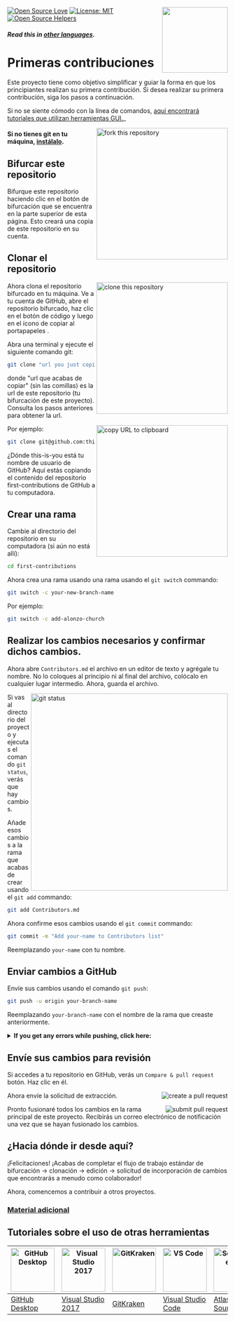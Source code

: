 
[![Open Source Love](https://firstcontributions.github.io/open-source-badges/badges/open-source-v1/open-source.svg)](https://github.com/firstcontributions/open-source-badges)
[<img align="right" width="150" src="https://firstcontributions.github.io/assets/Readme/join-slack-team.png">](https://join.slack.com/t/firstcontributors/shared_invite/zt-1n4y7xnk0-DnLVTaN6U9xLU79H5Hi62w)
[![License: MIT](https://img.shields.io/badge/License-MIT-green.svg)](https://opensource.org/licenses/MIT)
[![Open Source Helpers](https://www.codetriage.com/roshanjossey/first-contributions/badges/users.svg)](https://www.codetriage.com/roshanjossey/first-contributions)

#### _Read this in [other languages](translations/Translations.md)._

# Primeras contribuciones

Este proyecto tiene como objetivo simplificar y guiar la forma en que los principiantes realizan su primera contribución. Si desea realizar su primera contribución, siga los pasos a continuación.

Si no se siente cómodo con la línea de comandos, [aquí encontrará tutoriales que utilizan herramientas GUI.](#tutorials-using-other-tools)_

<img align="right" width="300" src="https://firstcontributions.github.io/assets/Readme/fork.png" alt="fork this repository" />

#### Si no tienes git en tu máquina, [instálalo](https://docs.github.com/en/get-started/quickstart/set-up-git).

## Bifurcar este repositorio

Bifurque este repositorio haciendo clic en el botón de bifurcación que se encuentra en la parte superior de esta página. Esto creará una copia de este repositorio en su cuenta.

## Clonar el repositorio

<img align="right" width="300" src="https://firstcontributions.github.io/assets/Readme/clone.png" alt="clone this repository" />

Ahora clona el repositorio bifurcado en tu máquina. Ve a tu cuenta de GitHub, abre el repositorio bifurcado, haz clic en el botón de código y luego en el ícono de copiar al portapapeles .

Abra una terminal y ejecute el siguiente comando git:

```bash
git clone "url you just copied"
```

donde "url que acabas de copiar" (sin las comillas) es la url de este repositorio (tu bifurcación de este proyecto). Consulta los pasos anteriores para obtener la url.

<img align="right" width="300" src="https://firstcontributions.github.io/assets/Readme/copy-to-clipboard.png" alt="copy URL to clipboard" />

Por ejemplo:

```bash
git clone git@github.com:this-is-you/first-contributions.git
```

¿Dónde this-is-you está tu nombre de usuario de GitHub? Aquí estás copiando el contenido del repositorio first-contributions de GitHub a tu computadora.

## Crear una rama

Cambie al directorio del repositorio en su computadora (si aún no está allí):

```bash
cd first-contributions
```
Ahora crea una rama usando  una rama usando el  `git switch` commando:

```bash
git switch -c your-new-branch-name
```

Por ejemplo:

```bash
git switch -c add-alonzo-church
```

## Realizar los cambios necesarios y confirmar dichos cambios.

Ahora abre `Contributors.md` el archivo en un editor de texto y agrégale tu nombre. No lo coloques al principio ni al final del archivo, colócalo en cualquier lugar intermedio. Ahora, guarda el archivo.

<img align="right" width="450" src="https://firstcontributions.github.io/assets/Readme/git-status.png" alt="git status" />

Si vas al directorio del proyecto y ejecutas el comando `git status`,verás que hay cambios.

Añade esos cambios a la rama que acabas de crear usando el  `git add` commando:

```bash
git add Contributors.md
```

Ahora confirme esos cambios usando el `git commit` commando:

```bash
git commit -m "Add your-name to Contributors list"
```

Reemplazando `your-name` con tu nombre.

## Enviar cambios a GitHub

Envíe sus cambios usando el comando `git push`:

```bash
git push -u origin your-branch-name
```

Reemplazando `your-branch-name` con el nombre de la rama que creaste anteriormente.

<details>
<summary> <strong>If you get any errors while pushing, click here:</strong> </summary>

- ### Si recibe algún error al presionar, haga clic aquí:
     <pre>remote: Support for password authentication was removed on Octubre 20, 2024. Please use a personal access token instead.
  remote: Please see https://github.blog/2020-12-15-token-authentication-requirements-for-git-operations/ for more information.
  fatal: Authentication failed for 'https://github.com/<your-username>/first-contributions.git/'</pre>
 Vaya al[ tutorial de GitHub](https://docs.github.com/en/authentication/connecting-to-github-with-ssh/adding-a-new-ssh-key-to-your-github-account) sobre cómo generar y configurar una clave SSH para su cuenta.

</details>

## Envíe sus cambios para revisión

Si accedes a tu repositorio en GitHub, verás un `Compare & pull request` botón. Haz clic en él.



<img style="float: right;" src="https://firstcontributions.github.io/assets/Readme/compare-and-pull.png" alt="create a pull request" />

Ahora envíe la solicitud de extracción.

<img style="float: right;" src="https://firstcontributions.github.io/assets/Readme/submit-pull-request.png" alt="submit pull request" />

Pronto fusionaré todos los cambios en la rama principal de este proyecto. Recibirás un correo electrónico de notificación una vez que se hayan fusionado los cambios.

## ¿Hacia dónde ir desde aquí?

¡Felicitaciones! ¡Acabas de completar el flujo de trabajo estándar de bifurcación -> clonación -> edición -> solicitud de incorporación de cambios que encontrarás a menudo como colaborador!




Ahora, comencemos a contribuir a otros proyectos.

### [Material adicional](additional-material/git_workflow_scenarios/additional-material.md)

## Tutoriales sobre el uso de otras herramientas

| <a href="gui-tool-tutorials/github-desktop-tutorial.md"><img alt="GitHub Desktop" src="https://desktop.github.com/images/desktop-icon.svg" width="100"></a> | <a href="gui-tool-tutorials/github-windows-vs2017-tutorial.md"><img alt="Visual Studio 2017" src="https://upload.wikimedia.org/wikipedia/commons/c/cd/Visual_Studio_2017_Logo.svg" width="100"></a> | <a href="gui-tool-tutorials/gitkraken-tutorial.md"><img alt="GitKraken" src="https://firstcontributions.github.io/assets/gui-tool-tutorials/gitkraken-tutorial/gk-icon.png" width="100"></a> | <a href="gui-tool-tutorials/github-windows-vs-code-tutorial.md"><img alt="VS Code" src="https://upload.wikimedia.org/wikipedia/commons/2/2d/Visual_Studio_Code_1.18_icon.svg" width=100></a> | <a href="gui-tool-tutorials/sourcetree-macos-tutorial.md"><img alt="Sourcetree App" src="https://wac-cdn.atlassian.com/dam/jcr:81b15cde-be2e-4f4a-8af7-9436f4a1b431/Sourcetree-icon-blue.svg" width=100></a> | <a href="gui-tool-tutorials/github-windows-intellij-tutorial.md"><img alt="IntelliJ IDEA" src="https://upload.wikimedia.org/wikipedia/commons/thumb/9/9c/IntelliJ_IDEA_Icon.svg/512px-IntelliJ_IDEA_Icon.svg.png" width=100></a> |
| ----------------------------------------------------------------------------------------------------------------------------------------------------------- | --------------------------------------------------------------------------------------------------------------------------------------------------------------------------------------------------- | -------------------------------------------------------------------------------------------------------------------------------------------------------------------------------------------- | -------------------------------------------------------------------------------------------------------------------------------------------------------------------------------------------- | ------------------------------------------------------------------------------------------------------------------------------------------------------------------------------------------------------------ | -------------------------------------------------------------------------------------------------------------------------------------------------------------------------------------------------------------------------------- |
| [GitHub Desktop](gui-tool-tutorials/github-desktop-tutorial.md)                                                                                             | [Visual Studio 2017](gui-tool-tutorials/github-windows-vs2017-tutorial.md)                                                                                                                          | [GitKraken](gui-tool-tutorials/gitkraken-tutorial.md)                                                                                                                                        | [Visual Studio Code](gui-tool-tutorials/github-windows-vs-code-tutorial.md)                                                                                                                  | [Atlassian Sourcetree](gui-tool-tutorials/sourcetree-macos-tutorial.md)                                                                                                                                      | [IntelliJ IDEA](gui-tool-tutorials/github-windows-intellij-tutorial.md)                                                                                                                                                          
